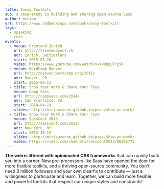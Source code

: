 ```yaml
---
title: Sassy Toolkits
sub: a case-study in building and sharing open-source Sass
author: miriam
url: https://www.oddbooksapp.com/book/sassy-toolkits
tags:
  - speaking
  - code
events:
  - venue: Frontend Zurich
    url: http://frontendconf.ch
    adr: Zurich, Switzerland
    start: 2015-08-28
    video: https://www.youtube.com/watch?v=9w0pgUTYy5k
  - venue: WordCamp Denver
    url: http://denver.wordcamp.org/2015/
    adr: Denver, CO
    start: 2015-06-13
  - title: Show Your Work & Share Your Toys
    venue: Camp Sass
    url: http://campsass.com/2014/
    adr: San Francisco, CA
    start: 2014-04-19
    slides: http://mirisuzanne.github.io/pres/show-yr-work/
  - title: Show Your Work & Share Your Toys
    venue: SassConf 2013
    url: http://sassconf.com/2013/
    adr: New York, NY
    start: 2013-10-12
    slides: http://mirisuzanne.github.io/pres/show-yr-work/
    video: https://vimeo.com/channels/sassconf2013/86306775
---
```


**The web is littered with opinionated CSS frameworks**
that can rapidly back you into a corner.
Now pre-processors like Sass
have opened the door for more flexible toolkits,
and a thriving open-source community.
You don't need 3 million followers
and your own clearfix to contribute —
just a willingness to participate and learn.
Together, we can build more flexible and powerful toolkits
that respect our unique styles and constraints!
